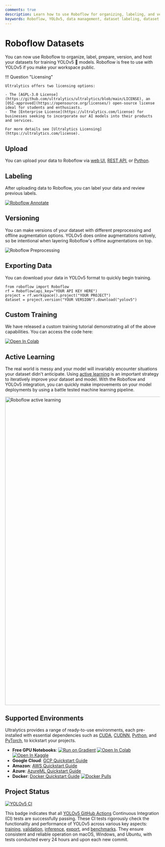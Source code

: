 ```yaml
---
comments: true
description: Learn how to use Roboflow for organizing, labeling, and versioning datasets to train YOLOv5 models. Free for public workspaces.
keywords: Roboflow, YOLOv5, data management, dataset labeling, dataset versioning, Ultralytics, machine learning, AI training
---
```


# Roboflow Datasets

You can now use Roboflow to organize, label, prepare, version, and host your datasets for training YOLOv5 🚀 models. Roboflow is free to use with YOLOv5 if you make your workspace public.

!!! Question "Licensing"

    Ultralytics offers two licensing options:

    - The [AGPL-3.0 License](https://github.com/ultralytics/ultralytics/blob/main/LICENSE), an [OSI-approved](https://opensource.org/licenses/) open-source license ideal for students and enthusiasts.
    - The [Enterprise License](https://ultralytics.com/license) for businesses seeking to incorporate our AI models into their products and services.

    For more details see [Ultralytics Licensing](https://ultralytics.com/license).

## Upload

You can upload your data to Roboflow via [web UI](https://docs.roboflow.com/adding-data), [REST API](https://docs.roboflow.com/adding-data/upload-api), or [Python](https://docs.roboflow.com/python).

## Labeling

After uploading data to Roboflow, you can label your data and review previous labels.

[![Roboflow Annotate](https://roboflow-darknet.s3.us-east-2.amazonaws.com/roboflow-annotate.gif)](https://roboflow.com/annotate)

## Versioning

You can make versions of your dataset with different preprocessing and offline augmentation options. YOLOv5 does online augmentations natively, so be intentional when layering Roboflow's offline augmentations on top.

![Roboflow Preprocessing](https://roboflow-darknet.s3.us-east-2.amazonaws.com/robolfow-preprocessing.png)

## Exporting Data

You can download your data in YOLOv5 format to quickly begin training.

```
from roboflow import Roboflow
rf = Roboflow(api_key="YOUR API KEY HERE")
project = rf.workspace().project("YOUR PROJECT")
dataset = project.version("YOUR VERSION").download("yolov5")
```

## Custom Training

We have released a custom training tutorial demonstrating all of the above capabilities. You can access the code here:

[![Open In Colab](https://colab.research.google.com/assets/colab-badge.svg)](https://colab.research.google.com/github/roboflow-ai/yolov5-custom-training-tutorial/blob/main/yolov5-custom-training.ipynb)

## Active Learning

The real world is messy and your model will invariably encounter situations your dataset didn't anticipate. Using [active learning](https://blog.roboflow.com/what-is-active-learning/) is an important strategy to iteratively improve your dataset and model. With the Roboflow and YOLOv5 integration, you can quickly make improvements on your model deployments by using a battle tested machine learning pipeline.

<p align=""><a href="https://roboflow.com/?ref=ultralytics"><img width="1000" src="https://uploads-ssl.webflow.com/5f6bc60e665f54545a1e52a5/615627e5824c9c6195abfda9_computer-vision-cycle.png" alt="Roboflow active learning"></a></p>

## Supported Environments

Ultralytics provides a range of ready-to-use environments, each pre-installed with essential dependencies such as [CUDA](https://developer.nvidia.com/cuda), [CUDNN](https://developer.nvidia.com/cudnn), [Python](https://www.python.org/), and [PyTorch](https://pytorch.org/), to kickstart your projects.

- **Free GPU Notebooks**: <a href="https://bit.ly/yolov5-paperspace-notebook"><img src="https://assets.paperspace.io/img/gradient-badge.svg" alt="Run on Gradient"></a> <a href="https://colab.research.google.com/github/ultralytics/yolov5/blob/master/tutorial.ipynb"><img src="https://colab.research.google.com/assets/colab-badge.svg" alt="Open In Colab"></a> <a href="https://www.kaggle.com/ultralytics/yolov5"><img src="https://kaggle.com/static/images/open-in-kaggle.svg" alt="Open In Kaggle"></a>
- **Google Cloud**: [GCP Quickstart Guide](../environments/google_cloud_quickstart_tutorial.md)
- **Amazon**: [AWS Quickstart Guide](../environments/aws_quickstart_tutorial.md)
- **Azure**: [AzureML Quickstart Guide](../environments/azureml_quickstart_tutorial.md)
- **Docker**: [Docker Quickstart Guide](../environments/docker_image_quickstart_tutorial.md) <a href="https://hub.docker.com/r/ultralytics/yolov5"><img src="https://img.shields.io/docker/pulls/ultralytics/yolov5?logo=docker" alt="Docker Pulls"></a>

## Project Status

<a href="https://github.com/ultralytics/yolov5/actions/workflows/ci-testing.yml"><img src="https://github.com/ultralytics/yolov5/actions/workflows/ci-testing.yml/badge.svg" alt="YOLOv5 CI"></a>

This badge indicates that all [YOLOv5 GitHub Actions](https://github.com/ultralytics/yolov5/actions) Continuous Integration (CI) tests are successfully passing. These CI tests rigorously check the functionality and performance of YOLOv5 across various key aspects: [training](https://github.com/ultralytics/yolov5/blob/master/train.py), [validation](https://github.com/ultralytics/yolov5/blob/master/val.py), [inference](https://github.com/ultralytics/yolov5/blob/master/detect.py), [export](https://github.com/ultralytics/yolov5/blob/master/export.py), and [benchmarks](https://github.com/ultralytics/yolov5/blob/master/benchmarks.py). They ensure consistent and reliable operation on macOS, Windows, and Ubuntu, with tests conducted every 24 hours and upon each new commit.